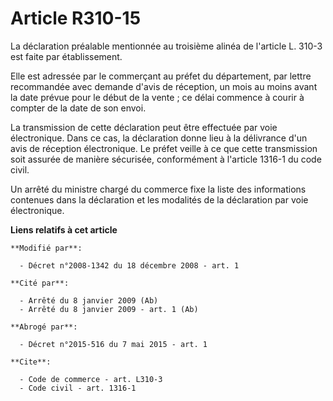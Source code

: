 # Article R310-15

La déclaration préalable mentionnée au troisième alinéa de l'article L. 310-3 est faite par établissement. 

Elle est adressée par le commerçant au préfet du département, par lettre recommandée avec demande d'avis de réception, un
mois au moins avant la date prévue pour le début de la vente ; ce délai commence à courir à compter de la date de son envoi. 

La transmission de cette déclaration peut être effectuée par voie électronique. Dans ce cas, la déclaration donne lieu à la
délivrance d'un avis de réception électronique. Le préfet veille à ce que cette transmission soit assurée de manière
sécurisée, conformément à l'article 1316-1 du code civil. 

Un arrêté du ministre chargé du commerce fixe la liste des informations contenues dans la déclaration et les modalités de la
déclaration par voie électronique.

**Liens relatifs à cet article**

	**Modifié par**:

	  - Décret n°2008-1342 du 18 décembre 2008 - art. 1

	**Cité par**:

	  - Arrêté du 8 janvier 2009 (Ab)
	  - Arrêté du 8 janvier 2009 - art. 1 (Ab)

	**Abrogé par**:

	  - Décret n°2015-516 du 7 mai 2015 - art. 1

	**Cite**:

	  - Code de commerce - art. L310-3
	  - Code civil - art. 1316-1
